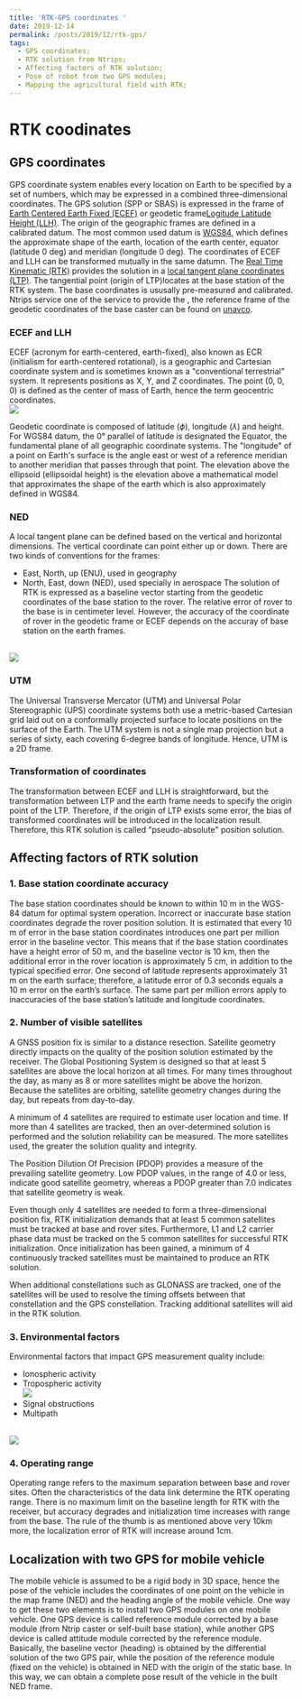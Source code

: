 ```yaml
---
title: 'RTK-GPS coordinates '
date: 2019-12-14
permalink: /posts/2019/12/rtk-gps/
tags:
  - GPS coordinates;
  - RTK solution from Ntrips;
  - Affecting factors of RTK solution;
  - Pose of robot from two GPS modules;
  - Mapping the agricultural field with RTK;
---
```




RTK coodinates
======

## GPS coordinates

GPS coordinate system enables every location on Earth to be specified by a set of numbers, which may be expressed in a combined three-dimensional coordinates. The GPS solution (SPP or SBAS) is expressed in the frame of [Earth Centered Earth Fixed (ECEF)](https://en.wikipedia.org/wiki/ECEF) or geodetic frame[Logitude Latitude Height (LLH)](https://en.wikipedia.org/wiki/Geographic_coordinate_system). The origin of the geographic frames are defined in a calibrated datum. The most common used datum is [WGS84](https://en.wikipedia.org/wiki/World_Geodetic_System), which defines the approximate shape of the earth, location of the earth center, equator (latitude 0 deg) and meridian (longitude 0 deg). The coordinates of ECEF and LLH can be transformed mutually in the same datumn. 
The [Real Time Kinematic (RTK)](https://en.wikipedia.org/wiki/Real-time_kinematic) provides the solution in a [local tangent plane coordinates (LTP)](https://en.wikipedia.org/wiki/Local_tangent_plane_coordinates). The tangential point (origin of LTP)locates at the base station of the RTK system. The base coordinates is ususally pre-measured and calibrated. Ntrips service one of the service to provide the , the reference frame of the geodetic coordinates of the base caster can be found on [unavco](https://www.unavco.org/).

### ECEF and LLH
ECEF (acronym for earth-centered, earth-fixed), also known as ECR (initialism for earth-centered rotational), is a geographic and Cartesian coordinate system and is sometimes known as a "conventional terrestrial" system. It represents positions as X, Y, and Z coordinates. The point (0, 0, 0) is defined as the center of mass of Earth, hence the term geocentric coordinates.
<br/><img src='/images/Ecef.png'>

Geodetic coordinate is composed of latitude ($\phi$), longitude ($\lambda$) and height. For WGS84 datum, the 0° parallel of latitude is designated the Equator, the fundamental plane of all geographic coordinate systems. The "longitude" of a point on Earth's surface is the angle east or west of a reference meridian to another meridian that passes through that point. The elevation above the ellipsoid (ellipsoidal height) is the elevation above a mathematical model that approximates the shape of the earth which is also approximately defined in WGS84.

### NED 
A local tangent plane can be defined based on the vertical and horizontal dimensions. The vertical coordinate can point either up or down. There are two kinds of conventions for the frames:

- East, North, up (ENU), used in geography
- North, East, down (NED), used specially in aerospace
The solution of RTK is expressed as a baseline vector starting from the geodetic coordinates of the base station to the rover. The relative error of rover to the base is in centimeter level. However, the accuracy of the coordinate of rover in the geodetic frame or ECEF depends on the accuray of base station on the earth frames.

<br/><img src='/images/ENU.png'>

### UTM

The Universal Transverse Mercator (UTM) and Universal Polar Stereographic (UPS) coordinate systems both use a metric-based Cartesian grid laid out on a conformally projected surface to locate positions on the surface of the Earth. The UTM system is not a single map projection but a series of sixty, each covering 6-degree bands of longitude. Hence, UTM is a 2D frame.

### Transformation of coordinates

The transformation between ECEF and LLH is straightforward, but the transformation between LTP and the earth frame needs to specify the origin point of the LTP. Therefore, if the origin of LTP exists some error, the bias of transformed coordinates will be introduced in the localization result. Therefore, this RTK solution is called "pseudo-absolute" position solution.

## Affecting factors of RTK solution

### 1. Base station coordinate accuracy
The base station coordinates should be known to within 10 m in the WGS-84 datum for optimal system operation. Incorrect or inaccurate base station coordinates degrade the rover position solution. It is estimated that every 10 m of error in the base station coordinates introduces one part per million error in the baseline vector. This means that if the base station coordinates have a height error of 50 m, and the baseline vector is 10 km, then the additional error in the rover location is approximately 5 cm, in addition to the typical specified error. One second of latitude represents approximately 31 m on the earth surface; therefore, a latitude error of 0.3 seconds equals a 10 m error on the earth’s surface. The same part per million errors apply to inaccuracies of the base station’s latitude and longitude coordinates.

### 2. Number of visible satellites
A GNSS position fix is similar to a distance resection. Satellite geometry directly impacts on the quality of the position solution estimated by the receiver. The Global Positioning System is designed so that at least 5 satellites are above the local horizon at all times. For many times throughout the day, as many as 8 or more satellites might be above the horizon. Because the satellites are orbiting, satellite geometry changes during the day, but repeats from day-to-day.

A minimum of 4 satellites are required to estimate user location and time. If more than 4 satellites are tracked, then an over-determined solution is performed and the solution reliability can be measured. The more satellites used, the greater the solution quality and integrity.

The Position Dilution Of Precision (PDOP) provides a measure of the prevailing satellite geometry. Low PDOP values, in the range of 4.0 or less, indicate good satellite geometry, whereas a PDOP greater than 7.0 indicates that satellite geometry is weak.

Even though only 4 satellites are needed to form a three-dimensional position fix, RTK initialization demands that at least 5 common satellites must be tracked at base and rover sites. Furthermore, L1 and L2 carrier phase data must be tracked on the 5 common satellites for successful RTK initialization. Once initialization has been gained, a minimum of 4 continuously tracked satellites must be maintained to produce an RTK solution.

When additional constellations such as GLONASS are tracked, one of the satellites will be used to resolve the timing offsets between that constellation and the GPS constellation. Tracking additional satellites will aid in the RTK solution.

### 3. Environmental factors
Environmental factors that impact GPS measurement quality include:

- Ionospheric activity
- Tropospheric activity
<br/><img src='/images/atmosphere.jpg'>
- Signal obstructions
- Multipath

<br/><img src='/images/multiPath.jpg'>

### 4. Operating range
Operating range refers to the maximum separation between base and rover sites. Often the characteristics of the data link determine the RTK operating range. There is no maximum limit on the baseline length for RTK with the receiver, but accuracy degrades and initialization time increases with range from the base. The rule of the thumb is as mentioned above very 10km more, the localization error of RTK will increase around 1cm.


## Localization with two GPS for mobile vehicle
The mobile vehicle is assumed to be a rigid body in 3D space, hence the pose of the vehicle includes the coordinates of one point on the vehicle in the map frame (NED) and the heading angle of the mobile vehicle. One way to get these two elements is to install two GPS modules on one mobile vehicle.
One GPS device is called reference module corrected by a base module (from Ntrip caster or self-built base station), while another GPS device is called attitude module corrected by the reference module. Basically, the baseline vector (heading) is obtained by the differential solution of the two GPS pair, while the position of the reference module (fixed on the vehicle) is obtained in NED with the origin of the static base. In this way, we can obtain a complete pose result of the vehicle in the built NED frame.

